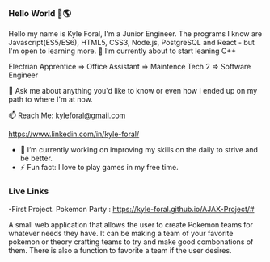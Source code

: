 ### Hello World 👋🌎

Hello my name is Kyle Foral, I'm a Junior Engineer. The programs I know are  Javascript(ES5/ES6), HTML5, CSS3, Node.js, PostgreSQL and React - but I'm open to learning more. 🌱 I’m currently about to start leaning C++

Electrian Apprentice => Office Assistant => Maintence Tech 2 => Software Engineer

💬 Ask me about anything you'd like to know or even how I ended up on my path to where I'm at now.

 📫 Reach Me: 
 kyleforal@gmail.com
 
 https://www.linkedin.com/in/kyle-foral/


- 🔭 I’m currently working on improving my skills on the daily to strive and be better.
- ⚡ Fun fact: I love to play games in my free time.

 ### Live Links
 -First Project. Pokemon Party : 
  https://kyle-foral.github.io/AJAX-Project/#
 
 A small web application that allows the user to create Pokemon teams for whatever needs they have. It can be making a team of your favorite pokemon or theory crafting teams to try and make good combonations of them. There is also a function to favorite a team if the user desires.



<!--
**kyle-foral/kyle-foral** is a ✨ _special_ ✨ repository because its `README.md` (this file) appears on your GitHub profile.


